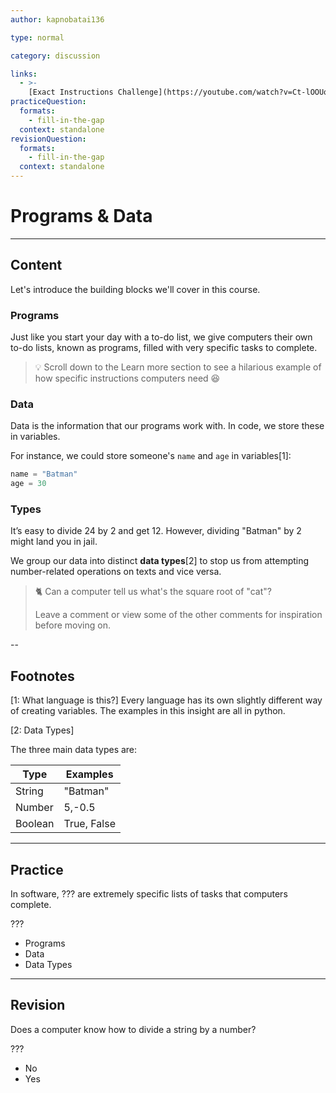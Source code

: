 ```yaml
---
author: kapnobatai136

type: normal

category: discussion

links:
  - >-
    [Exact Instructions Challenge](https://youtube.com/watch?v=Ct-lOOUqmyY){video}
practiceQuestion:
  formats:
    - fill-in-the-gap
  context: standalone
revisionQuestion:
  formats:
    - fill-in-the-gap
  context: standalone
---
```


# Programs & Data

---
## Content

Let's introduce the building blocks we'll cover in this course.


### Programs

Just like you start your day with a to-do list, we give computers their own to-do lists, known as programs, filled with very specific tasks to complete.

> 💡 Scroll down to the Learn more section to see a hilarious example of how specific instructions computers need 😆


### Data

Data is the information that our programs work with. In code, we store these in variables.

For instance, we could store someone's `name` and `age` in variables[1]:
```python
name = "Batman"
age = 30
```


### Types

It’s easy to divide 24 by 2 and get 12. However, dividing "Batman" by 2 might land you in jail.

We group our data into distinct **data types**[2] to stop us from attempting number-related operations on texts and vice versa.

> 🐈 Can a computer tell us what's the square root of "cat"?
>
> Leave a comment or view some of the other comments for inspiration before moving on.

--

## Footnotes

[1: What language is this?]
Every language has its own slightly different way of creating variables. The examples in this insight are all in python.

[2: Data Types]

The three main data types are:

| Type    | Examples    |
| ------- | ----------- |
| String  | "Batman"    |
| Number  | 5,-0.5     |
| Boolean | True, False |


---

## Practice

In software, ??? are extremely specific lists of tasks that computers complete.

???

- Programs
- Data
- Data Types

---

## Revision

Does a computer know how to divide a string by a number?

???

- No
- Yes



